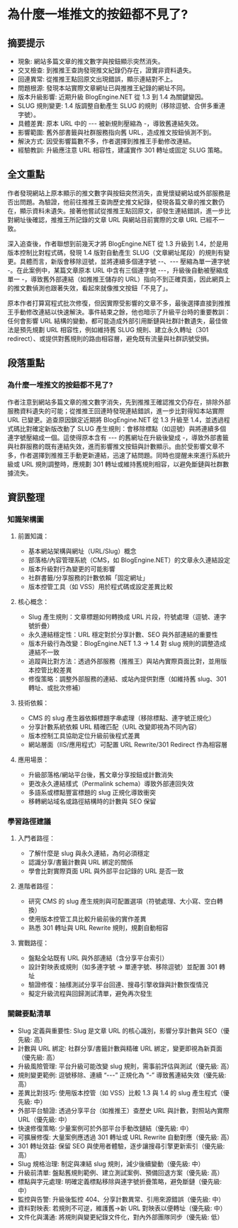 # 為什麼一堆推文的按鈕都不見了?

## 摘要提示
- 現象: 網站多篇文章的推文數字與按鈕顯示突然消失。
- 交叉檢查: 到推推王查詢發現推文紀錄仍存在，證實非資料遺失。
- 回連異常: 從推推王點回原文出現錯誤，顯示連結對不上。
- 問題根源: 發現本站實際文章網址已與推推王紀錄的網址不同。
- 版本升級影響: 近期升級 BlogEngine.NET 從 1.3 到 1.4 為關鍵變因。
- SLUG 規則變更: 1.4 版調整自動產生 SLUG 的規則（移除逗號、合併多重連字號）。
- 具體差異: 原本 URL 中的 --- 被新規則壓縮為 -，導致舊連結失效。
- 影響範圍: 舊外部書籤與社群服務指向舊 URL，造成推文按鈕偵測不到。
- 解決方式: 因受影響篇數不多，作者選擇到推推王手動修改連結。
- 經驗教訓: 升級應注意 URL 相容性，建議實作 301 轉址或固定 SLUG 策略。

## 全文重點
作者發現網站上原本顯示的推文數字與按鈕突然消失，直覺懷疑網站或外部服務是否出問題。為驗證，他前往推推王查詢歷史推文紀錄，發現各篇文章的推文數仍在，顯示資料未遺失。接著他嘗試從推推王點回原文，卻發生連結錯誤，進一步比對網址後確認，推推王所記錄的文章 URL 與網站目前實際的文章 URL 已經不一致。

深入追查後，作者聯想到前幾天才將 BlogEngine.NET 從 1.3 升級到 1.4，於是用版本控制比對程式碼，發現 1.4 版對自動產生 SLUG（文章網址尾段）的規則有變更。具體而言，新版會移除逗號，並將連續多個連字號 --、--- 壓縮為單一連字號 -。在此案例中，某篇文章原本 URL 中含有三個連字號 ---，升級後自動被壓縮成單一 -，導致舊外部連結（如推推王儲存的 URL）指向不到正確頁面，因此網頁上的推文數偵測也跟著失效，看起來就像推文按鈕「不見了」。

原本作者打算寫程式批次修復，但因實際受影響的文章不多，最後選擇直接到推推王手動修改連結以快速解決。事件結束之餘，他也暗示了升級平台時的重要教訓：任何會影響 URL 結構的變動，都可能造成外部引用斷鏈與社群計數遺失，最佳做法是預先規劃 URL 相容性，例如維持舊 SLUG 規則、建立永久轉址（301 redirect）、或提供對舊規則的路由相容層，避免既有流量與社群訊號受損。

## 段落重點
### 為什麼一堆推文的按鈕都不見了?
作者注意到網站多篇文章的推文數字消失，先到推推王確認推文仍存在，排除外部服務資料遺失的可能；從推推王回連時發現連結錯誤，進一步比對得知本站實際 URL 已變更。追查原因鎖定近期將 BlogEngine.NET 從 1.3 升級至 1.4，並透過程式碼比對確定新版改動了 SLUG 產生規則：會移除標點（如逗號）與將連續多個連字號壓縮成一個。這使得原本含有 --- 的舊網址在升級後變成 -，導致外部書籤與社群服務的既有連結失效，進而影響推文按鈕與計數顯示。由於受影響文章不多，作者選擇到推推王手動更新連結，迅速了結問題。同時也提醒未來進行系統升級或 URL 規則調整時，應規劃 301 轉址或維持舊規則相容，以避免斷鏈與社群數據流失。

## 資訊整理

### 知識架構圖
1. 前置知識：
   - 基本網站架構與網址（URL/Slug）概念
   - 部落格/內容管理系統（CMS，如 BlogEngine.NET）的文章永久連結設定
   - 版本升級對行為變更的可能影響
   - 社群書籤/分享服務的計數依賴「固定網址」
   - 版本控管工具（如 VSS）用於程式碼或設定差異比較

2. 核心概念：
   - Slug 產生規則：文章標題如何轉換成 URL 片段，符號處理（逗號、連字號折疊）
   - 永久連結穩定性：URL 穩定對於分享計數、SEO 與外部連結的重要性
   - 版本升級行為改變：BlogEngine.NET 1.3 -> 1.4 對 slug 規則的調整造成連結不一致
   - 追蹤與比對方法：透過外部服務（推推王）與站內實際頁面比對，並用版本控管比較差異
   - 修復策略：調整外部服務的連結、或站內提供對應（如維持舊 slug、301 轉址、或批次修補）

3. 技術依賴：
   - CMS 的 slug 產生器依賴標題字串處理（移除標點、連字號正規化）
   - 分享計數系統依賴 URL 精確匹配（URL 改變即視為不同內容）
   - 版本控制工具協助定位升級前後程式差異
   - 網站層面（IIS/應用程式）可配置 URL Rewrite/301 Redirect 作為相容層

4. 應用場景：
   - 升級部落格/網站平台後，舊文章分享按鈕或計數消失
   - 更改永久連結樣式（Permalink schema）導致外部連回失效
   - 多語系或標點豐富標題的 slug 正規化導致衝突
   - 移轉網站域名或路徑結構時的計數與 SEO 保留

### 學習路徑建議
1. 入門者路徑：
   - 了解什麼是 slug 與永久連結，為何必須穩定
   - 認識分享/書籤計數與 URL 綁定的關係
   - 學會比對實際頁面 URL 與外部平台記錄的 URL 是否一致

2. 進階者路徑：
   - 研究 CMS 的 slug 產生規則與可配置選項（符號處理、大小寫、空白轉換）
   - 使用版本控管工具比較升級前後的實作差異
   - 熟悉 301 轉址與 URL Rewrite 規則，規劃自動相容

3. 實戰路徑：
   - 盤點全站既有 URL 與外部連結（含分享平台索引）
   - 設計對映表或規則（如多連字號 -> 單連字號、移除逗號）並配置 301 轉址
   - 驗證修復：抽樣測試分享平台回連、搜尋引擎收錄與計數恢復情況
   - 擬定升級流程與回歸測試清單，避免再次發生

### 關鍵要點清單
- Slug 定義與重要性: Slug 是文章 URL 的核心識別，影響分享計數與 SEO（優先級: 高）
- 計數與 URL 綁定: 社群分享/書籤計數與精確 URL 綁定，變更即視為新頁面（優先級: 高）
- 升級風險管理: 平台升級可能改變 slug 規則，需事前評估與測試（優先級: 高）
- 規則變更範例: 逗號移除、連續 “---” 正規化為 “-” 導致舊連結失效（優先級: 高）
- 差異比對技巧: 使用版本控管（如 VSS）比較 1.3 與 1.4 的 slug 產生程式（優先級: 中）
- 外部平台驗證: 透過分享平台（如推推王）查歷史 URL 與計數，對照站內實際 URL（優先級: 中）
- 快速修復策略: 少量案例可於外部平台手動改鏈結（優先級: 中）
- 可擴展修復: 大量案例應透過 301 轉址或 URL Rewrite 自動對應（優先級: 高）
- 301 轉址效益: 保留 SEO 與使用者體驗，逐步讓搜尋引擎更新索引（優先級: 高）
- Slug 規格治理: 制定與凍結 slug 規則，減少後續變動（優先級: 中）
- 升級前清單: 盤點舊規則範例、建立測試案例、預備回退方案（優先級: 高）
- 標點與字元處理: 明確定義標點移除與連字號折疊策略，避免斷鏈（優先級: 中）
- 監控與告警: 升級後監控 404、分享計數異常、引用來源錯誤（優先級: 中）
- 資料對映表: 若規則不可逆，維護舊->新 URL 對映表以便轉址（優先級: 中）
- 文件化與溝通: 將規則與變更紀錄文件化，對內外部團隊同步（優先級: 低）
